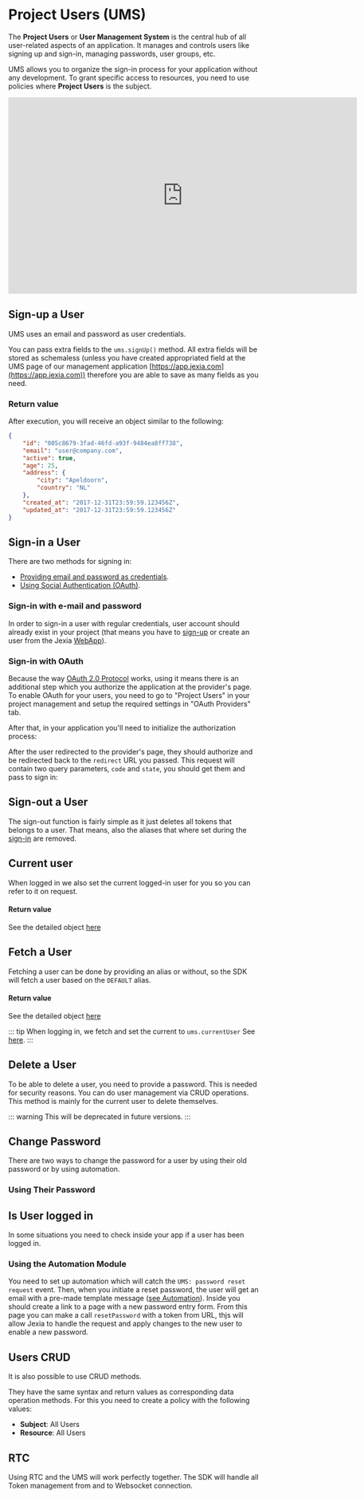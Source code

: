 # <pro/> Project Users (UMS)
The **Project Users** or **User Management System** is the central hub of all user-related aspects of an application. It manages and controls users like signing up and sign-in, managing passwords, user groups, etc. 

UMS allows you to organize the sign-in process for your application without any development. To grant specific access to resources, you need to use policies where **Project Users** is the subject. 

<iframe width="700" height="394" src="https://www.youtube.com/embed/ZjffXZDuoGk" frameborder="0" allow="accelerometer; autoplay; encrypted-media; gyroscope; picture-in-picture" allowfullscreen></iframe>  

## Sign-up a User
UMS uses an email and password as user credentials.

You can pass extra fields to the `ums.signUp()` method. All extra fields will be stored as schemaless (unless you have created appropriated field at the UMS page of 
our management application [https://app.jexia.com](https://app.jexia.com)) therefore you are able to save as many fields as you need.

<CodeSwitcher :languages="{js:'JavaScript',py:'Python',bash:'cURL'}">
<template v-slot:js>

``` js
import { jexiaClient, UMSModule } from "jexia-sdk-js";  

const ums = new UMSModule();   
jexiaClient().init({    
  projectID: "PROJECT_ID"
}, ums); 

// For SDK > v5.0.0 
ums.signUp({    
    email: "user@company.com",    
    password: "my_password",
    age: 25, 
    address: { 
      city: "Apeldoorn",
      country: "NL"
    }
}).subscribe(
    user => {..do something with registered user}, 
    error=> {..handle error}
);  

//before < JS SDK v5.0.0.
ums.signUp({    
    email: "user@company.com",    
    password: "my_password"
}, {
    age: 25, 
    address: { 
        city: "Apeldoorn",
        country: "NL"
    }
}).subscribe(
    user => {..do something with registered user}, 
    error=> {..handle error}
);  
```

</template>
<template v-slot:py>

``` py
from jexia_sdk.http import HTTPClient

JEXIA_PROJECT_ID = 'project_id'
USER_EMAIL = 'user@jexia.com'
USER_PASSWORD = 'secret-password'

if __name__ == '__main__':
    client = HTTPClient()
    user = {{
      "email": "user@company.com",
      "password": "my_password"
    }, {
        "age": 25,
        "address": {
            "city": "Apeldoorn",
            "country": "NL"
        }
    }}
    # to request password reset
    res = client.request(
          method='POST',
          data=user,
          url='/ums/signup'
    )
    print(res)
```

</template>
<template v-slot:bash>

``` bash
curl -X POST -d '{
  "email": "user@company.com",
  "password": "my_password",
  "age": 25, 
  "address": { 
      "city": "Apeldoorn",
      "country": "NL"
   }
}' "https://$PROJECT_ID.app.jexia.com/ums/signup" | jq .
```

Below you can find possible errors that may be returned:

|Code | Description|
|-----|------------|
201 | User created successfully. The response contains the full user (except the password) including default fields.
400 | Bad request. The request was somehow malformed and was not executed.
409 | User is already registered.
500 | There is an internal error

</template>
</CodeSwitcher>

### Return value
After execution, you will receive an object similar to the following:
``` json
{  
    "id": "005c8679-3fad-46fd-a93f-9484ea8ff738",
    "email": "user@company.com", 
    "active": true,
    "age": 25,
    "address": { 
        "city": "Apeldoorn",
        "country": "NL"
    }, 
    "created_at": "2017-12-31T23:59:59.123456Z", 
    "updated_at": "2017-12-31T23:59:59.123456Z"
}
```

## Sign-in a User
There are two methods for signing in:

- [Providing email and password as credentials](#sign-in-with-e-mail-and-password).
- [Using Social Authentication (OAuth)](#sign-in-with-oauth).

### Sign-in with e-mail and password
In order to sign-in a user with regular credentials, user account should already exist in your project (that means you have to [sign-up](#sign-up-a-user) or create an user from the Jexia [WebApp](http://app.jexia.com/)).

<CodeSwitcher :languages="{js:'JavaScript',py:'Python',bash:'cURL'}">
<template v-slot:js>

``` js
import { jexiaClient, UMSModule } from "jexia-sdk-js";

const ums = new UMSModule();
jexiaClient().init({
    projectID: "PROJECT_ID",
}, ums);

ums.signIn({
    email: 'Elon@tesla.com',
    password: 'secret-password',
    default: true,
    alias: 'Elon Musk',
}).subscribe(currentUser => {
    // return the user object of the currentUser
}, error => {
    console.log(error)
});
```

#### Additional options:
* **default** - if `true`, this user account will be used for all further data operations by default.
* **alias** - account alias, you can use it to clarify which account is going to be used to perform data operation.

#### Return value
The current User will be return, [check the details about the user object](#return-value)

::: tip
Within Jexia's SDKs there is a possibility to sign-in with many users and run requests with different users. 
For this, you need to use an alias. If you did not specify under which user to run a query, 
the SDK will use user with the value `default: true`
:::
::: tip
To switch between accounts that are logged-in, refer to [switchUser](#switch-user)
:::

</template>
<template v-slot:py>

``` py
from jexia_sdk.http import HTTPClient

JEXIA_PROJECT_ID = 'project_id'
USER_EMAIL = 'user@jexia.com'
USER_PASSWORD = 'secret-password'

if __name__ == '__main__':
  client = HTTPClient()
  client.auth_consumption(
      project=JEXIA_PROJECT_ID,
      method='ums',
      email=USER_EMAIL,
      password=USER_PASSWORD
  )
```

</template>
<template v-slot:bash>

``` bash
export UMS_TOKEN=`curl -X POST -d '{
  "method":"ums",
  "email":"'"$TEST_USER"'",
  "password":"'"$TEST_USER_PSW"'"
}' "https://$PROJECT_ID.app.jexia.com/auth" | jq -r .access_token`
```

</template>
</CodeSwitcher>

### Sign-in with OAuth
Because the way [OAuth 2.0 Protocol](https://oauth.net/2/) works, using it means there is an additional step which you authorize the application at the provider's page.
To enable OAuth for your users, you need to go to "Project Users" in your project management and setup the required settings in "OAuth Providers" tab.

After that, in your application you'll need to initialize the authorization process:

<CodeSwitcher :languages="{js:'JavaScript'}">
  <template v-slot:js>

  ``` js
  const oauthOptions = {
    /*
     * possible values: 'sign-up' or 'sign-in'
     */
    action: 'sign-up',
    /*
     * The name of the provider, the list will be available in the management of your project
     */
    provider: 'facebook',
    /*
     * The URL which the oauth provider should redirect to.
     * This is optional and when not provided, the url you setup in your project will be used.
     */
    redirect: 'https://mydomain.com/oauth/init',
  };

  /*
   * When running in the browser, it will automatically redirect to the provider's page.
   */
  ums.initOAuth(oauthOptions).subscribe();

  /*
   * When running in NodeJS, it will resolve to the URL which user should navigate to in order to start authentication.
   * You can also pass `false` to the second argument so you can redirect some other time.
   */
  ums.initOAuth(oauthOptions, false).subscribe(url => {
    // you can also redirect by yourself
    window.location.assign(url);
  });

  ```
  </template>
</CodeSwitcher>

After the user redirected to the provider's page, they should authorize and be redirected back to the `redirect` URL you passed. This request will contain two query parameters, `code` and `state`, you should get them and pass to sign in:

<CodeSwitcher :languages="{js:'JavaScript'}">
  <template v-slot:js>

  ``` js
  // Let's say the full redirected URL was: https://mydomain.com/oauth/init?code=some-random-code&state=sign-up
  ums.signIn({
    code: 'some-random-code',
    state: 'sign-up',
    default: true, // optional
    alias: 'Elon Musk', // optional
  }).subscribe(currentUser => {
    // return the user object of the currentUser
  }, error => {
    console.log(error)
  });
  ```
  </template>
</CodeSwitcher>

## Sign-out a User

The sign-out function is fairly simple as it just deletes all tokens that belongs to a user. That means, also the aliases 
that where set during the [sign-in](#sign-in-a-user) are removed.

<CodeSwitcher :languages="{js:'JavaScript',py:'Python',bash:'cURL'}">
<template v-slot:js>

``` js
import { jexiaClient, UMSModule } from "jexia-sdk-js";

const ums = new UMSModule();
jexiaClient().init({
    projectID: "PROJECT_ID",
}, ums);

// ... user sign in

// via alias
ums.signOut('Elon Musk');

// via email
ums.signOut('Elon@tesla.com');

// fallback on the DEFAULT alias, if set during login.
ums.signOut();
```
</template>
</CodeSwitcher>

## Current user
When logged in we also set the current logged-in user for you so you can refer to it on request.

#### Return value
See the detailed object [here](#return-value)

<CodeSwitcher :languages="{js:'JavaScript',py:'Python',bash:'cURL'}">
<template v-slot:js>

``` js
const currentUser = ums.currentUser;
```
</template>
</CodeSwitcher>

## Fetch a User
Fetching a user can be done by providing an alias or without, so the SDK will fetch a user based on the `DEFAULT` alias.

#### Return value
See the detailed object [here](#return-value)


::: tip
When logging in, we fetch and set the current to `ums.currentUser` See [here](#current-user). 
:::

<CodeSwitcher :languages="{js:'JavaScript',py:'Python',bash:'cURL'}">
<template v-slot:js>

``` js
// via alias
ums.getUser('Elon Musk').subscribe(user => {
    // user holds the currentUser object
});

// via email
ums.getUser('elon@tesla.com').subscribe(user => {
    // user holds the currentUser object
});

// fallback on the DEFAULT alias, if set during login.
ums.getUser().subscribe(user => {
    // user holds the currentUser object
});
```
</template>
<template v-slot:py>

``` py
currUser = client.request(
            method='GET',
            url='/ums/user/'
          ) 
print(currUser)
```

</template>
<template v-slot:bash>

``` bash
curl 
-H "Authorization: Bearer $UMS_TOKEN"
-X GET "https://$PROJECT_ID.app.jexia.com/ums/user/" | jq .
```

</template>
</CodeSwitcher>

## Delete a User

To be able to delete a user, you need to provide a password. This is needed for security reasons.
You can do user management via CRUD operations. This method is mainly for the current user to delete themselves.

::: warning
This will be deprecated in future versions.
:::

<CodeSwitcher :languages="{js:'JavaScript',py:'Python',bash:'cURL'}">
<template v-slot:js>

``` js
ums.deleteUser('Elon@tesla.com', password)
    .subscribe(user => {}, error=>{});    
```
</template>
<template v-slot:py>

``` py
res = client.request(
        method='DELETE',
        url='/ums/user/'
      ) 
```

</template>
<template v-slot:bash>

``` bash
curl 
-H "Authorization: Bearer $UMS_TOKEN"
-X DELETE "https://$PROJECT_ID.app.jexia.com/ums/user/" | jq .
```

</template>
</CodeSwitcher>

## Change Password
There are two ways to change the password for a user by using their old password or by using automation.

### Using Their Password

<CodeSwitcher :languages="{js:'JavaScript',py:'Python',bash:'cURL'}">
<template v-slot:js>

``` js
ums
    .changePassword('Elon@tesla.com', oldPassword, newPassword)
    .subscribe(user => {}, error=>{});   
```
</template>
<template v-slot:py>

``` py
user = {
    "new_password": "my_new_password",
    "old_password": "my_old_password"
}
res = client.request(
        method='POST',
        data=user,
        url='/ums/changepassword/'
      ) 
print(res)  
```

</template>
<template v-slot:bash>

``` bash
curl 
-H "Authorization: Bearer $UMS_TOKEN"
-X POST -d '{
  "new_password": "my_new_password",
  "old_password": "my_old_password"
}' "https://$PROJECT_ID.app.jexia.com/ums/changepassword/" | jq .
```

</template>
</CodeSwitcher>

## Is User logged in
In some situations you need to check inside your app if a user has been logged in.

<CodeSwitcher :languages="{js:'JavaScript',py:'Python',bash:'cURL'}">
<template v-slot:js>

``` js
// via alias
ums.isLoggedIn('Elon Musk').subscribe(isLoggedIn => {
    // return if the user is logged-in or not
});

// via email
ums.isLoggedIn('elon@tesla.com').subscribe(isLoggedIn => {
    // return if the user is logged-in or not
});

// by omiting the "alias", the SDK will check upon the default alias
ums.isLoggedIn().subscribe(isLoggedIn => {
    // return if the user is logged-in or not
});
```
</template>
</CodeSwitcher>

### Using the Automation Module
You need to set up automation which will catch the `UMS: password reset request` event. Then, when you initiate a reset password, the user will get an email with a pre-made template message ([see Automation](/automation)). Inside you should create a link to a page with a new password entry form. From this page you can make a call `resetPassword` with a token from URL, thjs will allow Jexia to handle the request and apply changes to the new user to enable a new password.     

<CodeSwitcher :languages="{js:'JavaScript',py:'Python',bash:'cURL'}">
<template v-slot:js>
 
```js
// To request email with new token: 
ums
  .requestResetPassword('Elon@tesla.com')
. subscribe(user => {}, error=>{});   

// To apply newpassword
ums
  .resetPassword(Token, newPassword)
  .subscribe(user => {}, error=>{});   
```

</template>
<template v-slot:py>

``` py
user = {
    "email": "user@email"
}
# to request password reset
res = client.request(
      method='POST',
      data=user,
      url='/ums/resetpassword/'
    )
# to apply changes
res = client.request(
      method='POST',
      data={"new_password": "jexia_super"},
      # token - user will get by email if you have Integration for SMTP
      url='ums/resetpassword/token'
    )
print(res)  
```

</template>
<template v-slot:bash>

``` bash
# To request token for change password for specific email
curl 
-X POST -d '{
  "email":"user@email"
}' "https://$PROJECT_ID.app.jexia.com/ums/resetpassword/" | jq .


# To apply new password
curl 
-X POST -d '{
  "new_password": "jexia_super"
}' "https://$PROJECT_ID.app.jexia.com/ums/resetpassword/token" | jq .
```

</template>
</CodeSwitcher>

## Users CRUD
It is also possible to use CRUD methods. 

They have the same syntax and return values as corresponding data operation methods.
For this you need to create a policy with the following values: 
* **Subject**: All Users 
* **Resource**: All Users

<CodeSwitcher :languages="{js:'JavaScript',py:'Python',bash:'cURL'}">
<template v-slot:js>

``` js
// Select all active users  
ums.select()  
    .where(field => field("active").isEqualTo(true))  
    .subscribe(user => {}, error => {});   

// Suspend Elon! 
ums.update({ active: false })  
    .where(field => field("email").isEqualTo("Elon@tesla.com"))  
    .subscribe(user => {}, error => {});    

// Delete all suspended users  
ums.delete()  
    .where(field => field("active").isEqualTo(false))  
    .subscribe(user => {}, error => {});   
```
</template>
<template v-slot:py>

``` py
  res = client.request(
          method='GET',
          url='/ums/users',
          cond='[....]'
        ) 
  print(res)
  
```

</template>
<template v-slot:bash>

``` bash
curl -H "Authorization: Bearer $UMS_TOKEN"
  -X GET "https://$PROJECT_ID.app.jexia.com/ums/users?cond=[....]" | jq .
```

</template>
</CodeSwitcher>

## RTC
Using RTC and the UMS will work perfectly together. The SDK will handle all Token management from and to Websocket connection. 

<CodeSwitcher :languages="{js:'JavaScript'}">
<template v-slot:js>

``` js
import {
  jexiaClient,
  dataOperations,
  UMSModule,
  realTime,
} from "jexia-sdk-js/node";

const ds = dataOperations();
const jfs = fileOperations();
const ums = new UMSModule();
const rtc = realTime();

jexiaClient().init({
        projectID: '6d3fc0ca-4f7c-4a25-9c54-e6761b25ae08',
    },
    ums,
    ds,
    rtc,
);

ds.dataset('orders')
    .watch('all')
    .subscribe(
        res => console.log(res),
        error => console.log(error),
    );

ums.signIn({
    email: 'john@doe.com',
    password: 'secretPassword',
    default: true,
});

// from here the RTC will using the "john@doe.com" tokens

ums.signIn({
    email: 'willem@doe.com',
    password: 'secretPassword',
    default: true,
});

// from here the RTC switch and set the tokens from "willem@doe.com"
// the same applied for the switchUser() and signOut()

```
</template>
</CodeSwitcher>
